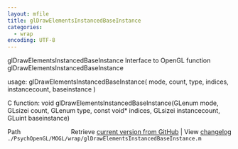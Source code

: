 ```yaml
---
layout: mfile
title: glDrawElementsInstancedBaseInstance
categories:
  - wrap
encoding: UTF-8
---
```


glDrawElementsInstancedBaseInstance  Interface to OpenGL function glDrawElementsInstancedBaseInstance

usage:  glDrawElementsInstancedBaseInstance( mode, count, type, indices, instancecount, baseinstance )

C function:  void glDrawElementsInstancedBaseInstance(GLenum mode, GLsizei count, GLenum type, const void\* indices, GLsizei instancecount, GLuint baseinstance)


<div class="code_header" style="text-align:right;">
  <span style="float:left;">Path&nbsp;&nbsp;</span> <span class="counter">Retrieve <a href=
  "https://raw.github.com/Psychtoolbox-3/Psychtoolbox-3/beta/./PsychOpenGL/MOGL/wrap/glDrawElementsInstancedBaseInstance.m">current version from GitHub</a> | View <a href=
  "https://github.com/Psychtoolbox-3/Psychtoolbox-3/commits/beta/./PsychOpenGL/MOGL/wrap/glDrawElementsInstancedBaseInstance.m">changelog</a></span>
</div>
<div class="code">
  <code>./PsychOpenGL/MOGL/wrap/glDrawElementsInstancedBaseInstance.m</code>
</div>
